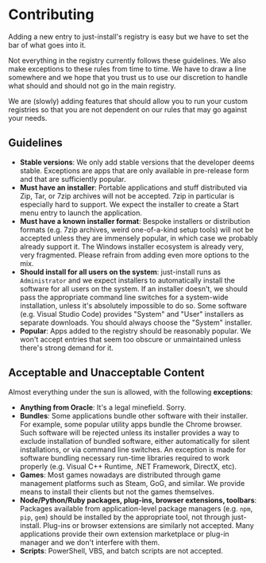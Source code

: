 # Contributing

Adding a new entry to just-install's registry is easy but we have to set the bar of what goes into
it.

Not everything in the registry currently follows these guidelines. We also make exceptions to these
rules from time to time. We have to draw a line somewhere and we hope that you trust us to use our
discretion to handle what should and should not go in the main registry.

We are (slowly) adding features that should allow you to run your custom registries so that you are
not dependent on our rules that may go against your needs.

## Guidelines

- **Stable versions**: We only add stable versions that the developer deems stable. Exceptions are
  apps that are only available in pre-release form and that are sufficiently popular.
- **Must have an installer**: Portable applications and stuff distributed via Zip, Tar, or 7zip
  archives will not be accepted. 7zip in particular is especially hard to support. We expect the
  installer to create a Start menu entry to launch the application.
- **Must have a known installer format**: Bespoke installers or distribution formats (e.g. 7zip
  archives, weird one-of-a-kind setup tools) will not be accepted unless they are immensely popular,
  in which case we probably already support it. The Windows installer ecosystem is already very,
  very fragmented. Please refrain from adding even more options to the mix.
- **Should install for all users on the system**: just-install runs as `Administrator` and we expect
  installers to automatically install the software for all users on the system. If an installer
  doesn't, we should pass the appropriate command line switches for a system-wide installation,
  unless it's absolutely impossible to do so. Some software (e.g. Visual Studio Code) provides
  "System" and "User" installers as separate downloads. You should always choose the "System"
  installer.
- **Popular**: Apps added to the registry should be reasonably popular. We won't accept entries that
  seem too obscure or unmaintained unless there's strong demand for it.

## Acceptable and Unacceptable Content

Almost everything under the sun is allowed, with the following **exceptions**:

- **Anything from Oracle**: It's a legal minefield. Sorry.
- **Bundles**: Some applications bundle other software with their installer. For example, some
  popular utility apps bundle the Chrome browser. Such software will be rejected unless its
  installer provides a way to exclude installation of bundled software, either automatically for
  silent installations, or via command line switches. An exception is made for software bundling
  necessary run-time libraries required to work properly (e.g. Visual C++ Runtime, .NET Framework,
  DirectX, etc).
- **Games**: Most games nowadays are distributed through game management platforms such as Steam,
  GoG, and similar. We provide means to install their clients but not the games themselves.
- **Node/Python/Ruby packages, plug-ins, browser extensions, toolbars**: Packages available from
  application-level package managers (e.g. `npm`, `pip`, `gem`) should be installed by the
  appropriate tool, not through just-install. Plug-ins or browser extensions are similarly not
  accepted. Many applications provide their own extension marketplace or plug-in manager and we
  don't interfere with them.
- **Scripts**: PowerShell, VBS, and batch scripts are not accepted.

